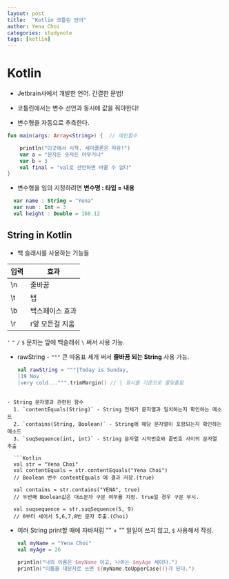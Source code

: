 ```yaml
---
layout: post
title:  "Kotlin 코틀린 언어"
author: Yena Choi
categories: studynote
tags: [kotlin]
---
```


# Kotlin
- Jetbrain사에서 개발한 언어. 간결한 문법!
- 코틀린에서는 변수 선언과 동시에 값을 줘야한다!
  <!-- - Nullability 에 자세히 기록. -->

- 변수형을 자동으로 추측한다.
```Kotlin
fun main(args: Array<String>) {  // 메인함수

    println("이곳에서 시작. 세미콜론은 자유!")
    var a = "문자든 숫자든 아무거나"
    var b = 3
    val final = "val로 선언하면 바꿀 수 없다"
}
```

- 변수형을 임의 지정하려면 **변수명 : 타입 = 내용**
```Kotlin
  var name : String = "Yena"
  var num : Int = 3
  val height : Double = 168.12
```


## String in Kotlin

- 백 슬래시를 사용하는 기능들

입력|효과
---- | ----
\n | 줄바꿈
\t | 탭
\b | 백스페이스 효과
\r | r앞 모든걸 지움

`'` `"` `/` `$` 문자는 앞에 백슬래쉬 `\` 써서 사용 가능.

- rawString - `"""` 큰 따옴표 세개 써서 **줄바꿈 되는 String** 사용 가능.

  ```Kotlin
  val rawString = """|Today is Sunday,
  |19 Nov
  |very cold...""".trimMargin() // | 표시를 기준으로 줄맞춤됨
```

- String 문자열과 관련된 함수
  1. `contentEquals(String)` - String 전체가 문자열과 일치하는지 확인하는 메소드
  2. `contains(String, Boolean)` - String에 해당 문자열이 포함되는지 확인하는 메소드
  3. `suqSequence(int, int)` - String 문자열 시작번호와 끝번호 사이의 문자열 추출

  ```Kotlin
  val str = "Yena Choi"
  val contentEquals = str.contentEquals("Yena Choi")
  // Boolean 변수 contentEquals 에 결과 저장.(true)

  val contains = str.contains("YENA", true)
  // 두번째 Boolean값은 대소문자 구분 여부를 지정. true일 경우 구분 무시.

  val suqsequence = str.suqSequence(5, 9)
  // 0부터 세어서 5,6,7,8번 문자 추출.(Choi)
  ```

- 여러 String print할 때에 자바처럼 "" + "" 일일이 쓰지 않고, `$` 사용해서 작성.

  ```Kotlin
  val myName = "Yena Choi"
  val myAge = 26

  println("나의 이름은 $myName 이고, 나이는 $myAge 세이다.")
  println("이름을 대문자로 쓰면 ${myName.toUpperCase()}가 된다.")
  ```
